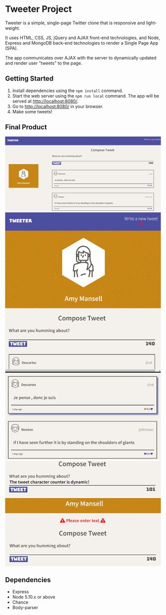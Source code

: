 # Tweeter Project

Tweeter is a simple, single-page Twitter clone that is responsive and light-weight.

It uses HTML, CSS, JS, jQuery and AJAX front-end technologies, and  Node, Express and MongoDB back-end technologies to render a Single Page App (SPA).

The app communicates over AJAX with the server to dynamically updated and render user "tweets" to the page. 

## Getting Started

1. Install dependencies using the `npm install` command.
2. Start the web server using the `npm run local` command. The app will be served at <http://localhost:8080/>.
3. Go to <http://localhost:8080/> in your browser.
4. Make some tweets!

## Final Product

!["screenshot of desktop view"](https://github.com/habibcodes/tweeter/blob/master/docs/desktop%20view.png)
!["screenshot of mobile view"](https://github.com/habibcodes/tweeter/blob/master/docs/mobile%20view.png)
!["screenshot of tweet highlight"](https://github.com/habibcodes/tweeter/blob/master/docs/tweet%20highlight.png)
!["screenshot of dynamic tweet character counter"](https://github.com/habibcodes/tweeter/blob/master/docs/dynamic%20tweet%20counter.png)
!["screenshot of error message"](https://github.com/habibcodes/tweeter/blob/master/docs/error%20message.png)

## Dependencies

- Express
- Node 5.10.x or above
- Chance
- Body-parser
